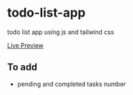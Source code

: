 # todo-list-app
todo list app using js and tailwind css

[Live Preview](https://asminkarki012.github.io/todo-list-app/)

## To add
- pending and completed tasks number
